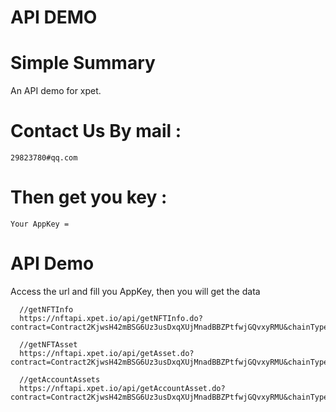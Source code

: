 # API DEMO 

# Simple Summary
  An API demo for xpet.

# Contact Us By mail :
    29823780#qq.com
# Then get you key :
    Your AppKey = 
    
# API Demo
   Access the url and fill you AppKey, then you will get the data
```
  //getNFTInfo
  https://nftapi.xpet.io/api/getNFTInfo.do?contract=Contract2KjwsH42mBSG6Uz3usDxqXUjMnadBBZPtfwjGQvxyRMU&chainType=IOST&a
  
  //getNFTAsset
  https://nftapi.xpet.io/api/getAsset.do?contract=Contract2KjwsH42mBSG6Uz3usDxqXUjMnadBBZPtfwjGQvxyRMU&chainType=IOST&nftId=8942&appKey=
  
  //getAccountAssets
  https://nftapi.xpet.io/api/getAccountAsset.do?contract=Contract2KjwsH42mBSG6Uz3usDxqXUjMnadBBZPtfwjGQvxyRMU&chainType=IOST&account=qh1wvzslnpr&appKey=&page=0&size=100
